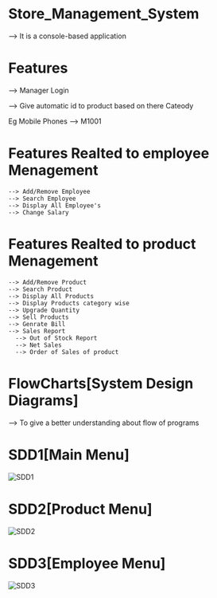 # Store_Management_System
--> It is a console-based application
# Features
--> Manager Login 

--> Give automatic id to product based on there Cateody

  Eg Mobile Phones --> M1001
  # Features Realted to employee Menagement
    --> Add/Remove Employee
    --> Search Employee
    --> Display All Employee's
    --> Change Salary
  # Features Realted to product Menagement
    --> Add/Remove Product
    --> Search Product
    --> Display All Products
    --> Display Products category wise
    --> Upgrade Quantity
    --> Sell Products
    --> Genrate Bill
    --> Sales Report
      --> Out of Stock Report
      --> Net Sales
      --> Order of Sales of product
# FlowCharts[System Design Diagrams]
--> To give a better understanding about flow of programs
# SDD1[Main Menu]
![SDD1](https://user-images.githubusercontent.com/57978895/229269586-a4ca9299-8f85-4c4a-ba59-58f774d2c1bf.png)
# SDD2[Product Menu]
![SDD2](https://user-images.githubusercontent.com/57978895/229269591-89a3cf1e-c041-405c-a14f-ea225ff1dd47.png)
# SDD3[Employee Menu]
![SDD3](https://user-images.githubusercontent.com/57978895/229269595-e9ae4182-4daf-4a82-98a2-9138ca2b61e3.png)
